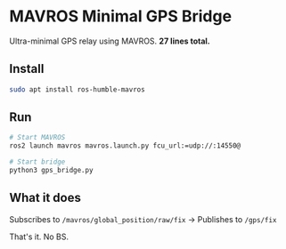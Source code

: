 # MAVROS Minimal GPS Bridge

Ultra-minimal GPS relay using MAVROS. **27 lines total.**

## Install
```bash
sudo apt install ros-humble-mavros
```

## Run
```bash
# Start MAVROS
ros2 launch mavros mavros.launch.py fcu_url:=udp://:14550@

# Start bridge
python3 gps_bridge.py
```

## What it does
Subscribes to `/mavros/global_position/raw/fix` → Publishes to `/gps/fix`

That's it. No BS.